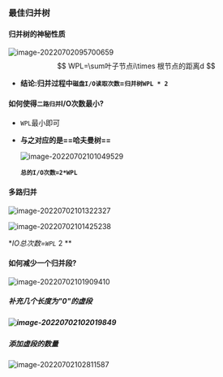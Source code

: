 ### 最佳归并树

#### 归并树的神秘性质

![image-20220702095700659](https://cdn.jsdelivr.net/gh/DZX-hhh/Pictures/images/image-20220702095700659.png)
$$
WPL=\sum叶子节点i\times 根节点的距离d
$$

- **结论:归并过程中`磁盘I/O读取次数`=`归并树WPL * 2`**

#### 如何使得`二路归并`I/O次数最小?

- `WPL`最小即可

- **与之对应的是==哈夫曼树==**

  ![image-20220702101049529](https://cdn.jsdelivr.net/gh/DZX-hhh/Pictures/images/image-20220702101049529.png)

  **`总的I/O次数=2*WPL`**

#### **多路归并**

![image-20220702101322327](https://cdn.jsdelivr.net/gh/DZX-hhh/Pictures/images/image-20220702101322327.png)

![image-20220702101425238](https://cdn.jsdelivr.net/gh/DZX-hhh/Pictures/images/image-20220702101425238.png)

**IO总次数=`WPL`* 2 **

#### 如何减少一个归并段?

![image-20220702101909410](https://cdn.jsdelivr.net/gh/DZX-hhh/Pictures/images/image-20220702101909410.png)

##### **补充几个长度为"0"的虚段**

##### ![image-20220702102019849](https://cdn.jsdelivr.net/gh/DZX-hhh/Pictures/images/image-20220702102019849.png)

##### 添加虚段的数量

![image-20220702102811587](https://cdn.jsdelivr.net/gh/DZX-hhh/Pictures/images/image-20220702102811587.png)